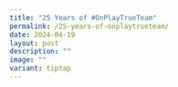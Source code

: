 ```yaml
---
title: "25 Years of #OnPlayTrueTeam"
permalink: /25-years-of-onplaytrueteam/
date: 2024-04-19
layout: post
description: ""
image: ""
variant: tiptap
---
```

